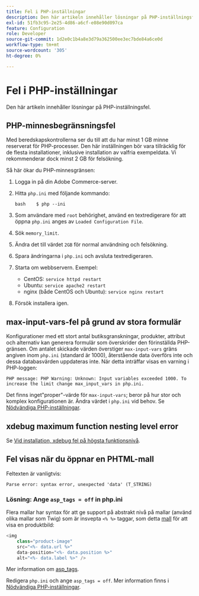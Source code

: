 ```yaml
---
title: Fel i PHP-inställningar
description: Den här artikeln innehåller lösningar på PHP-inställningsfel.
exl-id: 51fb3c95-2e25-4d86-a6cf-e08e90d097ca
feature: Configuration
role: Developer
source-git-commit: 1d2e0c1b4a8e3d79a362500ee3ec7bde84a6ce0d
workflow-type: tm+mt
source-wordcount: '305'
ht-degree: 0%

---
```


# Fel i PHP-inställningar

Den här artikeln innehåller lösningar på PHP-inställningsfel.

## PHP-minnesbegränsningsfel

Med beredskapskontrollerna ser du till att du har minst 1 GB minne reserverat för PHP-processer. Den här inställningen bör vara tillräcklig för de flesta installationer, inklusive installation av valfria exempeldata. Vi rekommenderar dock minst 2 GB för felsökning.

Så här ökar du PHP-minnesgränsen:

1. Logga in på din Adobe Commerce-server.
1. Hitta `php.ini` med följande kommando:

   ```
   bash    $ php --ini
   ```

1. Som användare med `root` behörighet, använd en textredigerare för att öppna `php.ini` anges av `Loaded Configuration File`.
1. Sök `memory_limit`.
1. Ändra det till värdet `2GB` för normal användning och felsökning.
1. Spara ändringarna i `php.ini` och avsluta textredigeraren.
1. Starta om webbservern. Exempel:

   * CentOS: `service httpd restart`
   * Ubuntu: `service apache2 restart`
   * nginx (både CentOS och Ubuntu): `service nginx restart`

1. Försök installera igen.

## max-input-vars-fel på grund av stora formulär

Konfigurationer med ett stort antal butiksgranskningar, produkter, attribut och alternativ kan generera formulär som överskrider den förinställda PHP-gränsen. Om antalet skickade värden överstiger `max-input-vars` gräns angiven inom `php.ini` (standard är 1000), återstående data överförs inte och dessa databasvärden uppdateras inte. När detta inträffar visas en varning i PHP-loggen:

```terminal
PHP message: PHP Warning: Unknown: Input variables exceeded 1000. To increase the limit change max_input_vars in php.ini.
```

Det finns inget&quot;proper&quot;-värde för `max-input-vars`; beror på hur stor och komplex konfigurationen är. Ändra värdet i `php.ini` vid behov. Se [Nödvändiga PHP-inställningar](https://devdocs.magento.com/guides/v2.3/install-gde/prereq/php-settings.html).

## xdebug maximum function nesting level error

Se [Vid installation, xdebug fel på högsta funktionsnivå](/help/troubleshooting/miscellaneous/installation-xdebug-maximum-function-nesting-level-error.md).

## Fel visas när du öppnar en PHTML-mall

Feltexten är vanligtvis:

```terminal
Parse error: syntax error, unexpected 'data' (T_STRING)
```

### Lösning: Ange `asp_tags = off` in php.ini

Flera mallar har syntax för att ge support på abstrakt nivå på mallar (använd olika mallar som Twig) som är insvepta `<% %>` taggar, som detta [mall](https://github.com/magento/magento2/blob/2.0/app/code/Magento/Catalog/view/adminhtml/templates/product/edit/base_image.phtml) för att visa en produktbild:

```php
<img
    class="product-image"
    src="<%- data.url %>"
    data-position="<%- data.position %>"
    alt="<%- data.label %>" />
```

Mer information om [asp\_tags](http://php.net/manual/en/ini.core.php#ini.asp-tags).

Redigera `php.ini` och ange `asp_tags = off`. Mer information finns i [Nödvändiga PHP-inställningar](https://devdocs.magento.com/guides/v2.3/install-gde/prereq/php-settings.html).
